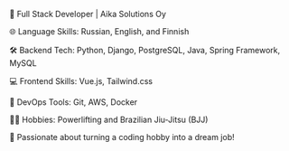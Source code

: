 
🚀 Full Stack Developer | Aika Solutions Oy

🌐 Language Skills: Russian, English, and Finnish

🛠️ Backend Tech: Python, Django, PostgreSQL, Java, Spring Framework, MySQL

💻 Frontend Skills: Vue.js, Tailwind.css

🤖 DevOps Tools: Git, AWS, Docker

🏋️‍♂️ Hobbies: Powerlifting and Brazilian Jiu-Jitsu (BJJ)

🌟 Passionate about turning a coding hobby into a dream job!
